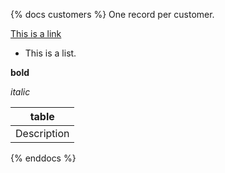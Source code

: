 {% docs customers %}
One record per customer.

[This is a link](google.com)

* This is a list.

**bold**

_italic_

|table|
|-----|
|Description|

{% enddocs %}